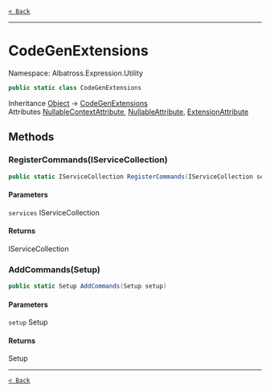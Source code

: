 [`< Back`](../../../)

---

# CodeGenExtensions

Namespace: Albatross.Expression.Utility

```csharp
public static class CodeGenExtensions
```

Inheritance [Object](https://docs.microsoft.com/en-us/dotnet/api/system.object) → [CodeGenExtensions](./albatross/expression/utility/codegenextensions)<br>
Attributes [NullableContextAttribute](https://docs.microsoft.com/en-us/dotnet/api/system.runtime.compilerservices.nullablecontextattribute), [NullableAttribute](https://docs.microsoft.com/en-us/dotnet/api/system.runtime.compilerservices.nullableattribute), [ExtensionAttribute](https://docs.microsoft.com/en-us/dotnet/api/system.runtime.compilerservices.extensionattribute)

## Methods

### **RegisterCommands(IServiceCollection)**

```csharp
public static IServiceCollection RegisterCommands(IServiceCollection services)
```

#### Parameters

`services` IServiceCollection<br>

#### Returns

IServiceCollection<br>

### **AddCommands(Setup)**

```csharp
public static Setup AddCommands(Setup setup)
```

#### Parameters

`setup` Setup<br>

#### Returns

Setup<br>

---

[`< Back`](../../../)
